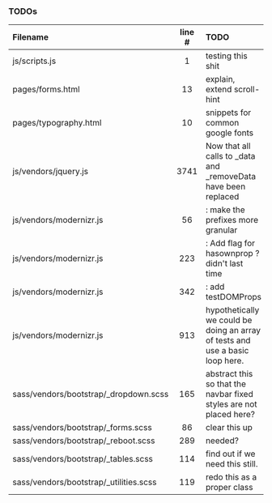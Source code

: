 ### TODOs
| Filename | line # | TODO
|:------|:------:|:------
| js/scripts.js | 1 | testing this shit
| pages/forms.html | 13 | explain, extend scroll-hint
| pages/typography.html | 10 | snippets for common google fonts
| js/vendors/jquery.js | 3741 | Now that all calls to _data and _removeData have been replaced
| js/vendors/modernizr.js | 56 | : make the prefixes more granular
| js/vendors/modernizr.js | 223 | : Add flag for hasownprop ? didn't last time
| js/vendors/modernizr.js | 342 | : add testDOMProps
| js/vendors/modernizr.js | 913 | hypothetically we could be doing an array of tests and use a basic loop here.
| sass/vendors/bootstrap/_dropdown.scss | 165 | abstract this so that the navbar fixed styles are not placed here?
| sass/vendors/bootstrap/_forms.scss | 86 | clear this up
| sass/vendors/bootstrap/_reboot.scss | 289 | needed?
| sass/vendors/bootstrap/_tables.scss | 114 | find out if we need this still.
| sass/vendors/bootstrap/_utilities.scss | 119 | redo this as a proper class